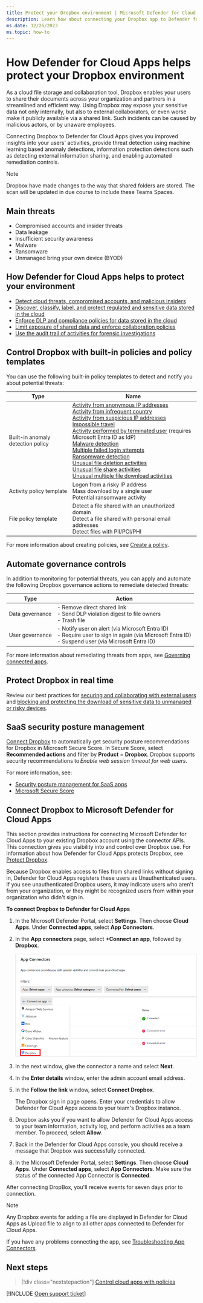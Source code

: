```yaml
---
title: Protect your Dropbox environment | Microsoft Defender for Cloud Apps
description: Learn how about connecting your Dropbox app to Defender for Cloud Apps using the API connector.
ms.date: 12/26/2023
ms.topic: how-to
---
```

# How Defender for Cloud Apps helps protect your Dropbox environment



As a cloud file storage and collaboration tool, Dropbox enables your users to share their documents across your organization and partners in a streamlined and efficient way. Using Dropbox may expose your sensitive data not only internally, but also to external collaborators, or even worse make it publicly available via a shared link. Such incidents can be caused by malicious actors, or by unaware employees.

Connecting Dropbox to Defender for Cloud Apps gives you improved insights into your users' activities, provide threat detection using machine learning based anomaly detections, information protection detections such as detecting external information sharing, and enabling automated remediation controls.

> [!NOTE]
> Dropbox have made changes to the way that shared folders are stored. The scan will be updated in due course to include these Teams Spaces.

## Main threats

- Compromised accounts and insider threats
- Data leakage
- Insufficient security awareness
- Malware
- Ransomware
- Unmanaged bring your own device (BYOD)

## How Defender for Cloud Apps helps to protect your environment

- [Detect cloud threats, compromised accounts, and malicious insiders](best-practices.md#detect-cloud-threats-compromised-accounts-malicious-insiders-and-ransomware)
- [Discover, classify, label, and protect regulated and sensitive data stored in the cloud](best-practices.md#discover-classify-label-and-protect-regulated-and-sensitive-data-stored-in-the-cloud)
- [Enforce DLP and compliance policies for data stored in the cloud](best-practices.md#enforce-dlp-and-compliance-policies-for-data-stored-in-the-cloud)
- [Limit exposure of shared data and enforce collaboration policies](best-practices.md#limit-exposure-of-shared-data-and-enforce-collaboration-policies)
- [Use the audit trail of activities for forensic investigations](best-practices.md#use-the-audit-trail-of-activities-for-forensic-investigations)

## Control Dropbox with built-in policies and policy templates

You can use the following built-in policy templates to detect and notify you about potential threats:

| Type | Name |
| ---- | ---- |
| Built-in anomaly detection policy | [Activity from anonymous IP addresses](anomaly-detection-policy.md#activity-from-anonymous-ip-addresses)<br />[Activity from infrequent country](anomaly-detection-policy.md#activity-from-infrequent-country)<br />[Activity from suspicious IP addresses](anomaly-detection-policy.md#activity-from-suspicious-ip-addresses)<br />[Impossible travel](anomaly-detection-policy.md#impossible-travel)<br />[Activity performed by terminated user](anomaly-detection-policy.md#activity-performed-by-terminated-user) (requires Microsoft Entra ID as IdP)<br />[Malware detection](anomaly-detection-policy.md#malware-detection)<br />[Multiple failed login attempts](anomaly-detection-policy.md#multiple-failed-login-attempts)<br />[Ransomware detection](anomaly-detection-policy.md#ransomware-activity)<br />[Unusual file deletion activities](anomaly-detection-policy.md#unusual-activities-by-user)<br />[Unusual file share activities](anomaly-detection-policy.md#unusual-activities-by-user)<br />[Unusual multiple file download activities](anomaly-detection-policy.md#unusual-activities-by-user) |
| Activity policy template | Logon from a risky IP address<br />Mass download by a single user<br />Potential ransomware activity |
| File policy template | Detect a file shared with an unauthorized domain<br />Detect a file shared with personal email addresses<br />Detect files with PII/PCI/PHI |

For more information about creating policies, see [Create a policy](control-cloud-apps-with-policies.md#create-a-policy).

## Automate governance controls

In addition to monitoring for potential threats, you can apply and automate the following Dropbox governance actions to remediate detected threats:

| Type | Action |
| ---- | ---- |
| Data governance | - Remove direct shared link<br />- Send DLP violation digest to file owners<br />- Trash file |
| User governance | - Notify user on alert (via Microsoft Entra ID)<br /> - Require user to sign in again (via Microsoft Entra ID)<br /> - Suspend user (via Microsoft Entra ID) |

For more information about remediating threats from apps, see [Governing connected apps](governance-actions.md).

## Protect Dropbox in real time

Review our best practices for [securing and collaborating with external users](best-practices.md#secure-collaboration-with-external-users-by-enforcing-real-time-session-controls) and [blocking and protecting the download of sensitive data to unmanaged or risky devices](best-practices.md#block-and-protect-download-of-sensitive-data-to-unmanaged-or-risky-devices).

## SaaS security posture management

[Connect Dropbox](#connect-dropbox-to-microsoft-defender-for-cloud-apps) to automatically get security posture recommendations for Dropbox in Microsoft Secure Score. In Secure Score, select **Recommended actions** and filter by **Product** = **Dropbox**. Dropbox supports security recommendations to *Enable web session timeout for web users*.

For more information, see:

- [Security posture management for SaaS apps](security-saas.md)
- [Microsoft Secure Score](/microsoft-365/security/defender/microsoft-secure-score)

## Connect Dropbox to Microsoft Defender for Cloud Apps

This section provides instructions for connecting Microsoft Defender for Cloud Apps to your existing Dropbox account using the connector APIs. This connection gives you visibility into and control over Dropbox use. For information about how Defender for Cloud Apps protects Dropbox, see [Protect Dropbox](protect-dropbox.md).

Because Dropbox enables access to files from shared links without signing in, Defender for Cloud Apps registers these users as Unauthenticated users. If you see unauthenticated Dropbox users, it may indicate users who aren't from your organization, or they might be recognized users from within your organization who didn't sign in.

**To connect Dropbox to Defender for Cloud Apps**

1. In the Microsoft Defender Portal, select **Settings**. Then choose **Cloud Apps**. Under **Connected apps**, select **App Connectors**.

1. In the **App connectors** page, select **+Connect an app**, followed by **Dropbox**.

    ![connect dropbox.](media/connect-dropbox.png "connect dropbox")

1. In the next window, give the connector a name and select **Next**.

1. In the **Enter details** window, enter the admin account email address.

1. In the **Follow the link** window, select **Connect Dropbox**.

    The Dropbox sign in page opens. Enter your credentials to allow Defender for Cloud Apps access to your team's Dropbox instance.

1. Dropbox asks you if you want to allow Defender for Cloud Apps access to your team information, activity log, and perform activities as a team member. To proceed, select **Allow**.

1. Back in the Defender for Cloud Apps console, you should receive a message that Dropbox was successfully connected.

1. In the Microsoft Defender Portal, select **Settings**. Then choose **Cloud Apps**. Under **Connected apps**, select **App Connectors**. Make sure the status of the connected App Connector is **Connected**.

After connecting DropBox, you'll receive events for seven days prior to connection.

> [!NOTE]
> Any Dropbox events for adding a file are displayed in Defender for Cloud Apps as Upload file to align to all other apps connected to Defender for Cloud Apps.

If you have any problems connecting the app, see [Troubleshooting App Connectors](troubleshooting-api-connectors-using-error-messages.md).

## Next steps

> [!div class="nextstepaction"]
> [Control cloud apps with policies](control-cloud-apps-with-policies.md)

[!INCLUDE [Open support ticket](includes/support.md)]
